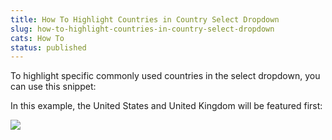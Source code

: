 ```yaml
---
title: How To Highlight Countries in Country Select Dropdown
slug: how-to-highlight-countries-in-country-select-dropdown
cats: How To
status: published
---
```



  <p>
    To highlight specific commonly used countries in the select dropdown, you can use this snippet: 
    <script src="https://gist.github.com/clifgriffin/547f325a397b4f89c46926f84d3faf0c.js" type="text/javascript"></script>
  </p>
  <p>
    In this example, the United States and United Kingdom will be featured first:
  </p>
  <p>
    <img src="https://s3.amazonaws.com/helpscout.net/docs/assets/5bdde2822c7d3a01757ac42e/images/5d38f14d2c7d3a2ec4bf62f9/file-HXgPikiGFK.png" />
  </p>
